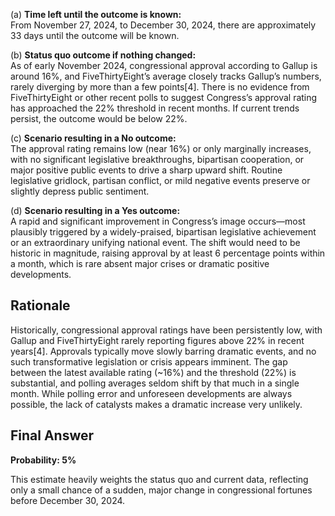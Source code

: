 (a) **Time left until the outcome is known:**  
From November 27, 2024, to December 30, 2024, there are approximately 33 days until the outcome will be known.

(b) **Status quo outcome if nothing changed:**  
As of early November 2024, congressional approval according to Gallup is around 16%, and FiveThirtyEight’s average closely tracks Gallup’s numbers, rarely diverging by more than a few points[4]. There is no evidence from FiveThirtyEight or other recent polls to suggest Congress’s approval rating has approached the 22% threshold in recent months. If current trends persist, the outcome would be below 22%.

(c) **Scenario resulting in a No outcome:**  
The approval rating remains low (near 16%) or only marginally increases, with no significant legislative breakthroughs, bipartisan cooperation, or major positive public events to drive a sharp upward shift. Routine legislative gridlock, partisan conflict, or mild negative events preserve or slightly depress public sentiment.

(d) **Scenario resulting in a Yes outcome:**  
A rapid and significant improvement in Congress’s image occurs—most plausibly triggered by a widely-praised, bipartisan legislative achievement or an extraordinary unifying national event. The shift would need to be historic in magnitude, raising approval by at least 6 percentage points within a month, which is rare absent major crises or dramatic positive developments.

## Rationale

Historically, congressional approval ratings have been persistently low, with Gallup and FiveThirtyEight rarely reporting figures above 22% in recent years[4]. Approvals typically move slowly barring dramatic events, and no such transformative legislation or crisis appears imminent. The gap between the latest available rating (~16%) and the threshold (22%) is substantial, and polling averages seldom shift by that much in a single month. While polling error and unforeseen developments are always possible, the lack of catalysts makes a dramatic increase very unlikely.

## Final Answer

**Probability: 5%**

This estimate heavily weights the status quo and current data, reflecting only a small chance of a sudden, major change in congressional fortunes before December 30, 2024.